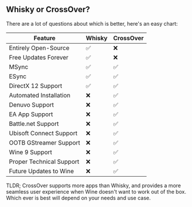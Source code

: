## Whisky or CrossOver?

There are a lot of questions about which is better, here's an easy chart:

| Feature                  | Whisky | CrossOver |
|--------------------------|--------|-----------|
| Entirely Open-Source     | ✅      | ❌         |
| Free Updates Forever     | ✅      | ❌         |
| MSync                    | ✅      | ✅         |
| ESync                    | ✅      | ✅         |
| DirectX 12 Support       | ✅      | ✅         |
| Automated Installation   | ❌      | ✅         |
| Denuvo Support           | ❌      | ✅         |
| EA App Support           | ❌      | ✅         |
| Battle.net Support       | ❌      | ✅         |
| Ubisoft Connect Support  | ❌      | ✅         |
| OOTB GStreamer Support   | ❌      | ✅         |
| Wine 9 Support           | ❌      | ✅         |
| Proper Technical Support | ❌      | ✅         |
| Future Updates to Wine   | ❌      | ✅         |

TLDR; CrossOver supports more apps than Whisky, and provides a more seamless user experience when Wine doesn't want to work out of the box. Which ever is best will depend on your needs and use case. 